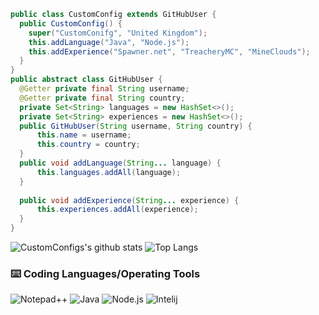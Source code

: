 ```java
public class CustomConfig extends GitHubUser {
  public CustomConfig() {
    super("CustomConifg", "United Kingdom");
    this.addLanguage("Java", "Node.js");
    this.addExperience("Spawner.net", "TreacheryMC", "MineClouds");
  }
}
public abstract class GitHubUser {
  @Getter private final String username;
  @Getter private final String country;
  private Set<String> languages = new HashSet<>();
  private Set<String> experiences = new HashSet<>();
  public GitHubUser(String username, String country) {
      this.name = username;
      this.country = country;
  }
  public void addLanguage(String... language) {
      this.languages.addAll(language);
  }
  
  public void addExperience(String... experience) {
      this.experiences.addAll(experience);
  }
}
```
![CustomConfigs's github stats](https://github-readme-stats.vercel.app/api?username=CustomConfig&count_private=true&show_icons=true&theme=dark&hide_border=false) ![Top Langs](https://github-readme-stats.vercel.app/api/top-langs/?username=CustomConfig&theme=dark&count_private=true)

### ⌨️ Coding Languages/Operating Tools
![Notepad++](https://img.shields.io/badge/-Notepad++-0C1324?style=flat-square&logo=Notepad%2B%2B&&logoColor=ffffff)
![Java](https://img.shields.io/badge/-Java-0C1324?style=flat-square&logo=java&logoColor=ffffff)
![Node.js](https://img.shields.io/badge/-Node.js-0C1324?style=flat-square&logo=Node.js&logoColor=ffffff)
![Intelij](https://img.shields.io/badge/-Intelij-0C1324?style=flat-square&logo=jetbrains&logoColor=ffffff)
